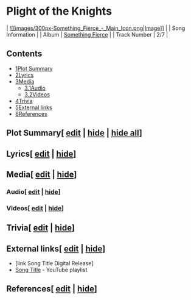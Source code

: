 # Plight of the Knights

| [![[images/300px-Something_Fierce_-_Main_Icon.png|Image]]](/wiki/File:Something_Fierce_-_Main_Icon.png) |
| Song Information |
| Album | [Something Fierce](/wiki/Something_Fierce "Something Fierce") |
| Track Number | 2/7 |

## Contents

- [1Plot Summary](#Plot_Summary)
- [2Lyrics](#Lyrics)
- [3Media](#Media)
  - [3.1Audio](#Audio)
  - [3.2Videos](#Videos)
- [4Trivia](#Trivia)
- [5External links](#External_links)
- [6References](#References)

## Plot Summary\[ [edit](/wiki/Plight_of_the_Knights?action=edit&section=1 "Edit section: Plot Summary") \| [hide](/wiki/Plight_of_the_Knights "Expand or collapse this section") \| [hide all](/wiki/Plight_of_the_Knights "Expand or collapse all sections on this page")\]

## Lyrics\[ [edit](/wiki/Plight_of_the_Knights?action=edit&section=2 "Edit section: Lyrics") \| [hide](/wiki/Plight_of_the_Knights "Expand or collapse this section")\]

## Media\[ [edit](/wiki/Plight_of_the_Knights?action=edit&section=3 "Edit section: Media") \| [hide](/wiki/Plight_of_the_Knights "Expand or collapse this section")\]

### Audio\[ [edit](/wiki/Plight_of_the_Knights?action=edit&section=4 "Edit section: Audio") \| [hide](/wiki/Plight_of_the_Knights "Expand or collapse this section")\]

### Videos\[ [edit](/wiki/Plight_of_the_Knights?action=edit&section=5 "Edit section: Videos") \| [hide](/wiki/Plight_of_the_Knights "Expand or collapse this section")\]

## Trivia\[ [edit](/wiki/Plight_of_the_Knights?action=edit&section=6 "Edit section: Trivia") \| [hide](/wiki/Plight_of_the_Knights "Expand or collapse this section")\]

## External links\[ [edit](/wiki/Plight_of_the_Knights?action=edit&section=7 "Edit section: External links") \| [hide](/wiki/Plight_of_the_Knights "Expand or collapse this section")\]

- \[link Song Title Digital Release\]
- [Song Title](https://www.youtube.com/playlist?list=playlistId) \- YouTube playlist

## References\[ [edit](/wiki/Plight_of_the_Knights?action=edit&section=8 "Edit section: References") \| [hide](/wiki/Plight_of_the_Knights "Expand or collapse this section")\]